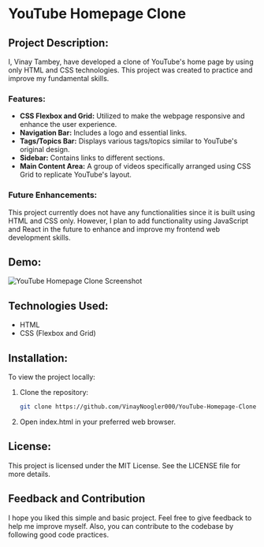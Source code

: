 # YouTube Homepage Clone

## Project Description:

I, Vinay Tambey, have developed a clone of YouTube's home page by using only HTML and CSS technologies. This project was created to practice and improve my fundamental skills.

### Features:

- **CSS Flexbox and Grid:** Utilized to make the webpage responsive and enhance the user experience.
- **Navigation Bar:** Includes a logo and essential links.
- **Tags/Topics Bar:** Displays various tags/topics similar to YouTube's original design.
- **Sidebar:** Contains links to different sections.
- **Main Content Area:** A group of videos specifically arranged using CSS Grid to replicate YouTube's layout.

### Future Enhancements:

This project currently does not have any functionalities since it is built using HTML and CSS only. However, I plan to add functionality using JavaScript and React in the future to enhance and improve my frontend web development skills.

## Demo:

![YouTube Homepage Clone Screenshot](screenshot.png)

## Technologies Used:

- HTML
- CSS (Flexbox and Grid)

## Installation:

To view the project locally:
1. Clone the repository:
   ```bash
   git clone https://github.com/VinayNoogler000/YouTube-Homepage-Clone.git
   ```
2. Open index.html in your preferred web browser.

## License:

This project is licensed under the MIT License. See the LICENSE file for more details.

## Feedback and Contribution

I hope you liked this simple and basic project. Feel free to give feedback to help me improve myself. Also, you can contribute to the codebase by following good code practices.